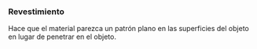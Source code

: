 
### Revestimiento
Hace que el material parezca un patrón plano en las superficies del objeto en lugar de penetrar en el objeto.

